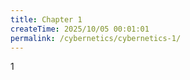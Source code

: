 ```yaml
---
title: Chapter 1
createTime: 2025/10/05 00:01:01
permalink: /cybernetics/cybernetics-1/
---
```


1

